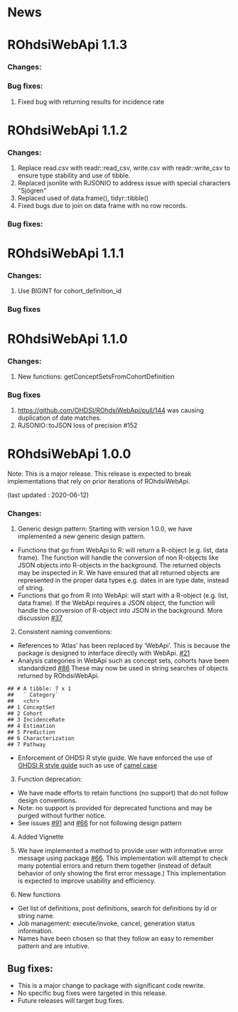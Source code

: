 News
================

# ROhdsiWebApi 1.1.3

### Changes:

### Bug fixes:
1. Fixed bug with returning results for incidence rate

# ROhdsiWebApi 1.1.2

### Changes:
1. Replace read.csv with readr::read_csv, write.csv with readr::write_csv to ensure type stability and use of tibble.
2. Replaced jsonlite with RJSONIO to address issue with special characters "Sjögren"
3. Replaced used of data.frame(), tidyr::tibble()
4. Fixed bugs due to join on data frame with no row records.

### Bug fixes:



# ROhdsiWebApi 1.1.1

### Changes:
1.  Use BIGINT for cohort_definition_id

### Bug fixes


# ROhdsiWebApi 1.1.0

### Changes:
1.  New functions: getConceptSetsFromCohortDefinition

### Bug fixes
1. https://github.com/OHDSI/ROhdsiWebApi/pull/144 was causing duplication of date matches.
2. RJSONIO::toJSON loss of precision #152

# ROhdsiWebApi 1.0.0

Note: This is a major release. This release is expected to break
implementations that rely on prior iterations of ROhdsiWebApi.

(last updated : 2020-06-12)

### Changes:

1.  Generic design pattern: Starting with version 1.0.0, we have
    implemented a new generic design pattern.  

<!-- end list -->

  - Functions that go from WebApi to R: will return a R-object
    (e.g. list, data frame). The function will handle the conversion of
    non R-objects like JSON objects into R-objects in the background.
    The returned objects may be inspected in R. We have ensured that all
    returned objects are represented in the proper data types e.g. dates
    in are type date, instead of string.
  - Functions that go from R into WebApi: will start with a R-object
    (e.g. list, data frame). If the WebApi requires a JSON object, the
    function will handle the conversion of R-object into JSON in the
    background. More discussion
    [\#37](https://github.com/OHDSI/ROhdsiWebApi/issues/37)

<!-- end list -->

2.  Consistent naming conventions:

<!-- end list -->

  - References to ‘Atlas’ has been replaced by ‘WebApi’. This is because
    the package is designed to interface directly with WebApi.
    [\#21](https://github.com/OHDSI/ROhdsiWebApi/issues/21)
  - Analysis categories in WebApi such as concept sets, cohorts have
    been standardized
    [\#86](https://github.com/OHDSI/ROhdsiWebApi/issues/86) These may
    now be used in string searches of objects returned by ROhdsiWebApi.

<!-- end list -->

    ## # A tibble: 7 x 1
    ##   ` Category`     
    ##   <chr>           
    ## 1 ConceptSet      
    ## 2 Cohort          
    ## 3 IncidenceRate   
    ## 4 Estimation      
    ## 5 Prediction      
    ## 6 Characterization
    ## 7 Pathway

  - Enforcement of OHDSI R style guide. We have enforced the use of
    [OHDSI R style
    guide](https://ohdsi.github.io/MethodsLibrary/codeStyle.html#ohdsi_code_style_for_r)
    such as use of [camel
    case](https://github.com/OHDSI/ROhdsiWebApi/issues/22)

<!-- end list -->

3.  Function deprecation:

<!-- end list -->

  - We have made efforts to retain functions (no support) that do not
    follow design conventions.
  - Note: no support is provided for deprecated functions and may be
    purged without further notice.
  - See issues [\#91](https://github.com/OHDSI/ROhdsiWebApi/issues/91)
    and [\#66](https://github.com/OHDSI/ROhdsiWebApi/issues/66) for not
    following design pattern

<!-- end list -->

4.  Added Vignette

5.  We have implemented a method to provide user with informative error
    message using package
    [\#66](https://github.com/OHDSI/ROhdsiWebApi/issues/56). This
    implementation will attempt to check many potential errors and
    return them together (instead of default behavior of only showing
    the first error message.) This implementation is expected to improve
    usability and efficiency.

6.  New functions

<!-- end list -->

  - Get list of definitions, post definitions, search for definitions by
    id or string name.
  - Job management: execute/invoke, cancel, generation status
    information.
  - Names have been chosen so that they follow an easy to remember
    pattern and are intuitive.

## Bug fixes:

  - This is a major change to package with significant code rewrite.
  - No specific bug fixes were targeted in this release.
  - Future releases will target bug fixes.

